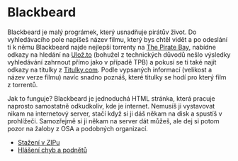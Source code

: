 Blackbeard
==========

Blackbeard je malý prográmek, který usnadňuje pirátův život. Do vyhledávacího pole napíšeš název filmu, který bys chtěl vidět a po odeslání ti k němu Blackbeard najde nejlepší torrenty
na [The Pirate Bay](http://www.thepiratebay.org), nabídne odkazy na hledání na [Ulož.to](http://www.uloz.to) (bohužel z technických důvodů nešlo výsledky vyhledávání zahrnout přímo jako v případě TPB) a pokusí se ti také najít odkazy na titulky z [Titulky.com](http://www.titulky.com). Podle vypsaných informací (velikost a název verze filmu) navíc snadno poznáš, které titulky se hodí pro který film z torrentů.

Jak to funguje? Blackbeard je jednoduchá HTML stránka, která pracuje naprosto samostatně odkudkoliv, kde je internet. Nemusíš ji vystavovat nikam na internetový server, stačí když si ji dáš
někam na disk a spustíš v prohlížeči. Samozřejmě si ji někam na server dát můžeš, ale dej si potom pozor na žaloby z OSA a podobných organizací.

- [Stažení v ZIPu](https://github.com/Littlemaple/blackbeard/archives/master)
- [Hlášení chyb a podnětů](https://github.com/Littlemaple/blackbeard/issues)

